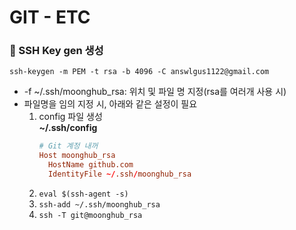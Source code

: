 # GIT - ETC

### 🦋 SSH Key gen 생성

`ssh-keygen -m PEM -t rsa -b 4096 -C answlgus1122@gmail.com`

- -f ~/.ssh/moonghub_rsa: 위치 및 파일 명 지정(rsa를 여러개 사용 시)
- 파일명을 임의 지정 시, 아래와 같은 설정이 필요
  1. config 파일 생성\
     **~/.ssh/config**
     ```conf
     # Git 계정 내꺼
     Host moonghub_rsa
       HostName github.com
       IdentityFile ~/.ssh/moonghub_rsa
     ```
  2. `eval $(ssh-agent -s)`
  3. `ssh-add ~/.ssh/moonghub_rsa`
  4. `ssh -T git@moonghub_rsa`

